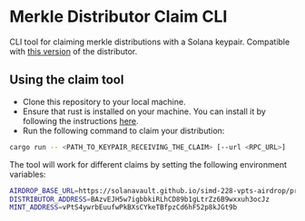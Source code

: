 # Merkle Distributor Claim CLI

CLI tool for claiming merkle distributions with a Solana keypair. Compatible with [this version](https://github.com/saber-hq/merkle-distributor)
of the distributor.

## Using the claim tool

* Clone this repository to your local machine.
* Ensure that rust is installed on your machine. You can install it by following the instructions [here](https://www.rust-lang.org/tools/install).
* Run the following command to claim your distribution:

```bash
cargo run -- <PATH_TO_KEYPAIR_RECEIVING_THE_CLAIM> [--url <RPC_URL>] 
```

The tool will work for different claims by setting the
following environment variables:
    
```bash
AIRDROP_BASE_URL=https://solanavault.github.io/simd-228-vpts-airdrop/proofs
DISTRIBUTOR_ADDRESS=BAzvEJH5w7igbbkiRLhCD89b1gLtrZz6B9wxxuh3ocJz
MINT_ADDRESS=vPtS4ywrbEuufwPkBXsCYkeTBfpzCd6hF52p8kJGt9b
```